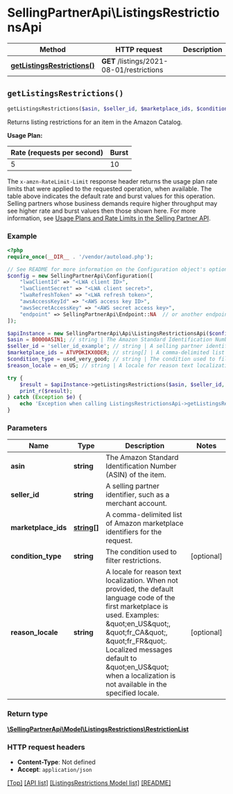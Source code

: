 # SellingPartnerApi\ListingsRestrictionsApi

Method | HTTP request | Description
------------- | ------------- | -------------
[**getListingsRestrictions()**](ListingsRestrictionsApi.md#getListingsRestrictions) | **GET** /listings/2021-08-01/restrictions | 


## `getListingsRestrictions()`

```php
getListingsRestrictions($asin, $seller_id, $marketplace_ids, $condition_type, $reason_locale): \SellingPartnerApi\Model\ListingsRestrictions\RestrictionList
```



Returns listing restrictions for an item in the Amazon Catalog. 

**Usage Plan:**

| Rate (requests per second) | Burst |
| ---- | ---- |
| 5 | 10 |

The `x-amzn-RateLimit-Limit` response header returns the usage plan rate limits that were applied to the requested operation, when available. The table above indicates the default rate and burst values for this operation. Selling partners whose business demands require higher throughput may see higher rate and burst values then those shown here. For more information, see [Usage Plans and Rate Limits in the Selling Partner API](https://github.com/amzn/selling-partner-api-docs/blob/main/guides/en-US/usage-plans-rate-limits/Usage-Plans-and-Rate-Limits.md).

### Example

```php
<?php
require_once(__DIR__ . '/vendor/autoload.php');

// See README for more information on the Configuration object's options
$config = new SellingPartnerApi\Configuration([
    "lwaClientId" => "<LWA client ID>",
    "lwaClientSecret" => "<LWA client secret>",
    "lwaRefreshToken" => "<LWA refresh token>",
    "awsAccessKeyId" => "<AWS access key ID>",
    "awsSecretAccessKey" => "<AWS secret access key>",
    "endpoint" => SellingPartnerApi\Endpoint::NA  // or another endpoint from lib/Endpoints.php
]);

$apiInstance = new SellingPartnerApi\Api\ListingsRestrictionsApi($config);
$asin = B0000ASIN1; // string | The Amazon Standard Identification Number (ASIN) of the item.
$seller_id = 'seller_id_example'; // string | A selling partner identifier, such as a merchant account.
$marketplace_ids = ATVPDKIKX0DER; // string[] | A comma-delimited list of Amazon marketplace identifiers for the request.
$condition_type = used_very_good; // string | The condition used to filter restrictions.
$reason_locale = en_US; // string | A locale for reason text localization. When not provided, the default language code of the first marketplace is used. Examples: \"en_US\", \"fr_CA\", \"fr_FR\". Localized messages default to \"en_US\" when a localization is not available in the specified locale.

try {
    $result = $apiInstance->getListingsRestrictions($asin, $seller_id, $marketplace_ids, $condition_type, $reason_locale);
    print_r($result);
} catch (Exception $e) {
    echo 'Exception when calling ListingsRestrictionsApi->getListingsRestrictions: ', $e->getMessage(), PHP_EOL;
}
```

### Parameters

Name | Type | Description  | Notes
------------- | ------------- | ------------- | -------------
 **asin** | **string**| The Amazon Standard Identification Number (ASIN) of the item. |
 **seller_id** | **string**| A selling partner identifier, such as a merchant account. |
 **marketplace_ids** | [**string[]**](../Model/ListingsRestrictions/string.md)| A comma-delimited list of Amazon marketplace identifiers for the request. |
 **condition_type** | **string**| The condition used to filter restrictions. | [optional]
 **reason_locale** | **string**| A locale for reason text localization. When not provided, the default language code of the first marketplace is used. Examples: \&quot;en_US\&quot;, \&quot;fr_CA\&quot;, \&quot;fr_FR\&quot;. Localized messages default to \&quot;en_US\&quot; when a localization is not available in the specified locale. | [optional]

### Return type

[**\SellingPartnerApi\Model\ListingsRestrictions\RestrictionList**](../Model/ListingsRestrictions/RestrictionList.md)

### HTTP request headers

- **Content-Type**: Not defined
- **Accept**: `application/json`

[[Top]](#) [[API list]](../)
[[ListingsRestrictions Model list]](../Model/ListingsRestrictions)
[[README]](../../README.md)

